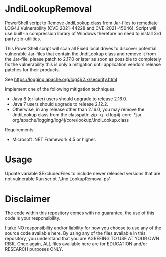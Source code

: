 # JndiLookupRemoval
PowerShell script to Remove JndiLookup.class from Jar-files to remediate LOG4J Vulnerability (CVE-2021-44228 and
CVE-2021-45046). Script will use built-in compression library of Windows therefore no need to install 3rd party zip-utilities.

This PowerShell script will scan all Fixed local drives to discover potential vulnerable Jar-files that contain the JndiLookup class and remove it from the Jar-file, please patch to 2.17.0 or later as soon as possible to completely fix the vulnerability this is only a mitigation until application vendors release patches for their products.

See https://logging.apache.org/log4j/2.x/security.html

Implement one of the following mitigation techniques:

- Java 8 (or later) users should upgrade to release 2.16.0.
- Java 7 users should upgrade to release 2.12.2.
- Otherwise, in any release other than 2.16.0, you may remove the JndiLookup class from the classpath: zip -q -d log4j-core-*.jar org/apache/logging/log4j/core/lookup/JndiLookup.class

Requirements:

- Microsoft .NET Framework 4.5 or higher.

# Usage

Update variable $ExcludedFiles to include newer released versions that are not vulnerable
Run script .\JndiLookupRemoval.ps1

# Disclaimer

The code within this repository comes with no guarantee, the use of this code is your responsibility.

I take NO responsibility and/or liability for how you choose to use any of the source code available here. By using any of the files available in this repository, you understand that you are AGREEING TO USE AT YOUR OWN RISK. Once again, ALL files available here are for EDUCATION and/or RESEARCH purposes ONLY.
